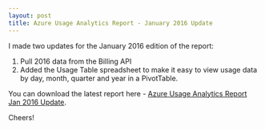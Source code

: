 ```yaml
---
layout: post
title: Azure Usage Analytics Report - January 2016 Update
---
```


I made two updates for the January 2016 edition of the report:

1. Pull 2016 data from the Billing API
2. Added the Usage Table spreadsheet to make it easy to view usage data by day, month, quarter and year in a PivotTable.

You can download the latest report here - [Azure Usage Analytics Report Jan 2016 Update](/files/Azure%20Usage%20Analytics%20(API)%20Jan%202016.xlsx).

Cheers!
